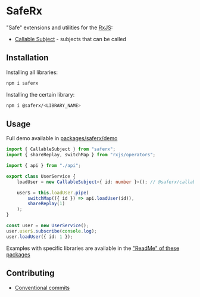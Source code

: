 # SafeRx

"Safe" extensions and utilities for the [RxJS](https://github.com/ReactiveX/rxjs):

-   [Callable Subject](https://github.com/KrickRay/saferx/tree/main/packages/callable-subject) - subjects that can be called

## Installation

Installing all libraries:

```sh
npm i saferx
```

Installing the certain library:

```sh
npm i @saferx/<LIBRARY_NAME>
```

## Usage

Full demo available in [packages/saferx/demo](https://github.com/KrickRay/saferx/tree/main/packages/saferx/demo)

```ts
import { CallableSubject } from "saferx";
import { shareReplay, switchMap } from "rxjs/operators";

import { api } from "./api";

export class UserService {
    loadUser = new CallableSubject<{ id: number }>(); // @saferx/callable-subject

    user$ = this.loadUser.pipe(
        switchMap(({ id }) => api.loadUser(id)),
        shareReplay(1)
    );
}

const user = new UserService();
user.user$.subscribe(console.log);
user.loadUser({ id: 1 });
```

Examples with specific libraries are available in the ["ReadMe" of these packages](https://github.com/KrickRay/saferx/tree/main/packages)

## Contributing

-   [Conventional commits](https://www.conventionalcommits.org/en/v1.0.0/#summary)
